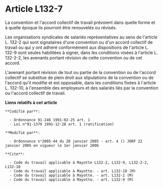 # Article L132-7

La convention et l'accord collectif de travail prévoient dans quelle forme et à quelle époque ils pourront être renouvelés ou
révisés.

Les organisations syndicales de salariés représentatives au sens de l'article L. 132-2 qui sont signataires d'une convention
ou d'un accord collectif de travail ou qui y ont adhéré conformément aux dispositions de l'article L. 132-9 sont seules
habilitées à signer, dans les conditions visées à l'article L. 132-2-2, les avenants portant révision de cette convention ou
de cet accord.

L'avenant portant révision de tout ou partie de la convention ou de l'accord collectif se substitue de plein droit aux
stipulations de la convention ou de l'accord qu'il modifie et est opposable, dans les conditions fixées à l'article L.
132-10, à l'ensemble des employeurs et des salariés liés par la convention ou l'accord collectif de travail.

**Liens relatifs à cet article**

	**Codifié par**:

	  - Ordonnance 91-246 1991-02-25 art. 1
	  - Loi n°91-1379 1991-12-28 art. 1 (ratification)

	**Modifié par**:

	  - Ordonnance n°2005-44 du 20 janvier 2005 - art. 4 () JORF 22 janvier 2005 en vigueur le 1er janvier 2006

	**Cite**:

	  - Code du travail applicable à Mayotte L132-2, L132-9, L132-2-2, L132-10
	  - Code du travail applicable à Mayotte. - art. L132-10 (M)
	  - Code du travail applicable à Mayotte. - art. L132-2 (M)
	  - Code du travail applicable à Mayotte. - art. L132-9 (M)
